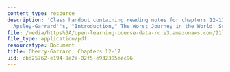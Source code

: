 ```yaml
---
content_type: resource
description: 'Class handout containing reading notes for chapters 12-17 of Cherry
  Apsley-Garrard''s, "Introduction," The Worst Journey in the World: Selections.'
file: /media/https%3A/open-learning-course-data-rc.s3.amazonaws.com/21l-007-world-literatures-travel-writing-fall-2008/cbd25762e1949e2a02f5e932385eec96_cher_aps_ch12_19.pdf
file_type: application/pdf
resourcetype: Document
title: Cherry-Garrard, Chapters 12-17
uid: cbd25762-e194-9e2a-02f5-e932385eec96
---
```

